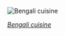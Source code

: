 
![Bengali cuisine](https://upload.wikimedia.org/wikipedia/commons/thumb/0/06/Pabda_Jhaal_-_Home-_Kolkata_-_West_Bengal.jpg/600px-Pabda_Jhaal_-_Home-_Kolkata_-_West_Bengal.jpg)

*[Bengali cuisine](https://wikipedia.org/wiki/File:Pabda_Jhaal_-_Home-_Kolkata_-_West_Bengal.jpg)*
